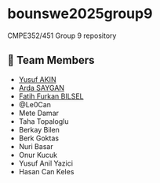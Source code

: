 # bounswe2025group9
CMPE352/451 Group 9 repository

## 👥 Team Members
- [ Yusuf AKIN](https://github.com/bounswe/bounswe2025group9/wiki/Personal-Wiki:-Yusuf-AKIN)
- [Arda SAYGAN](https://github.com/bounswe/bounswe2025group9/wiki/Personal-Wiki:-Arda-SAYGAN)
- [Fatih Furkan BILSEL](https://github.com/bounswe/bounswe2025group9/wiki/Personal-Wiki:-Fatih-Furkan-BILSEL)
- @Le0Can
- Mete Damar
- Taha Topaloglu
- Berkay Bilen
- Berk Goktas
- Nuri Basar
- Onur Kucuk
- Yusuf Anil Yazici
- Hasan Can Keles
